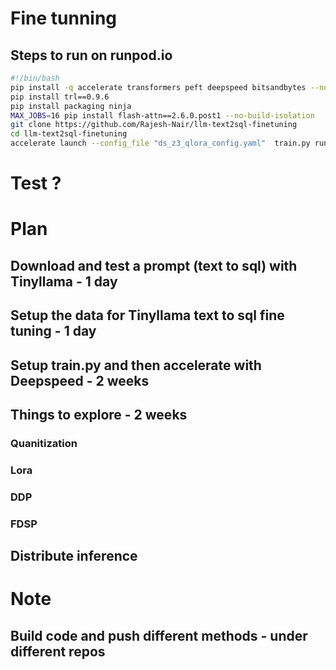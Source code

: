
# Fine tunning
## Steps to run on runpod.io
```bash
#!/bin/bash
pip install -q accelerate transformers peft deepspeed bitsandbytes --no-build-isolation
pip install trl==0.9.6
pip install packaging ninja
MAX_JOBS=16 pip install flash-attn==2.6.0.post1 --no-build-isolation
git clone https://github.com/Rajesh-Nair/llm-text2sql-finetuning
cd llm-text2sql-finetuning
accelerate launch --config_file "ds_z3_qlora_config.yaml"  train.py run_config.yaml
```

# Test ?

# Plan

## Download and test a prompt (text to sql) with Tinyllama - 1 day

## Setup the data for Tinyllama text to sql fine tuning - 1 day

## Setup train.py and then accelerate with Deepspeed - 2 weeks

## Things to explore - 2 weeks
### Quanitization
### Lora
### DDP
### FDSP
## Distribute inference


# Note
## Build code and push different methods - under different repos
